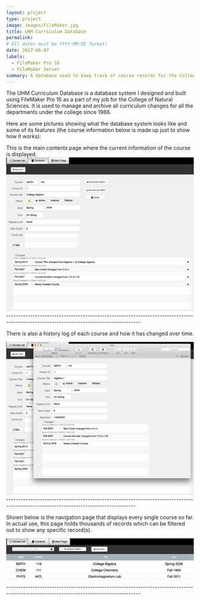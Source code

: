 ```yaml
---
layout: project
type: project
image: images/FileMaker.jpg
title: UHM Curriculum Database
permalink:
# All dates must be YYYY-MM-DD format!
date: 2017-06-07
labels:
  - FileMaker Pro 16
  - FileMaker Server
summary: A database used to keep track of course records for the College of Natural Sciences
---
```


The UHM Curriculum Database is a database system I designed and built using FileMaker Pro 16 as a part of my job for the College of Natural Sciences. It is used to manage and archive all curriculum changes for all the departments under the college since 1986. 

Here are some pictures showing what the database system looks like and some of its features (the course information below is made up just to show how it works):

<h>
This is the main contents page where the current information of the course is displayed.  

<img class="ui medium right floated rounded image" src="../images/UHMCoursePage.png">
--------------------------------------------------------------------------------------------------------------------------------------

There is also a history log of each course and how it has changed over time.

<img class="ui medium top floated rounded image" src="../images/UHMHistoryPage.png">
------------------------------------------------------------------------------------------------------------------------------------

Shown below is the navigation page that displays every single course so far. In actual use, this page holds thousands of records which can be filtered out to show any specific record(s).

<img class="ui medium left floated rounded image" src="../images/UHMListPage.png">
--------------------------------------------------------------------------------------------------------------------------------------
</h>
